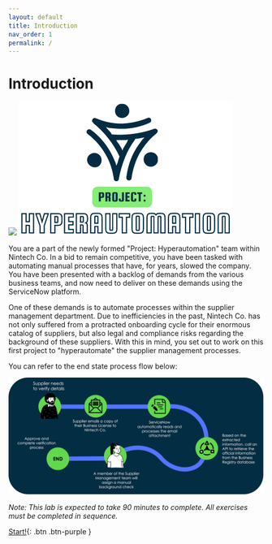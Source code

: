 ```yaml
---
layout: default
title: Introduction
nav_order: 1
permalink: /
---
```


# Introduction

![](images)
![](images/projecthyper.png)

You are a part of the newly formed "Project: Hyperautomation" team within Nintech Co. In a bid to remain competitive, you have been tasked with automating manual processes that have, for years, slowed the company. You have been presented with a backlog of demands from the various business teams, and now need to deliver on these demands using the ServiceNow platform.

One of these demands is to automate processes within the supplier management department. Due to inefficiencies in the past, Nintech Co. has not only suffered from a protracted onboarding cycle for their enormous catalog of suppliers, but also legal and compliance risks regarding the background of these suppliers. With this in mind, you set out to work on this first project to "hyperautomate" the supplier management processes.

You can refer to the end state process flow below:

![](images/overallworkflow.png)

*Note: This lab is expected to take 90 minutes to complete. All exercises must be completed in sequence.*

[Start!](https://servicenowsaurabh.github.io/fpa/Exercise%201.html){: .btn .btn-purple }